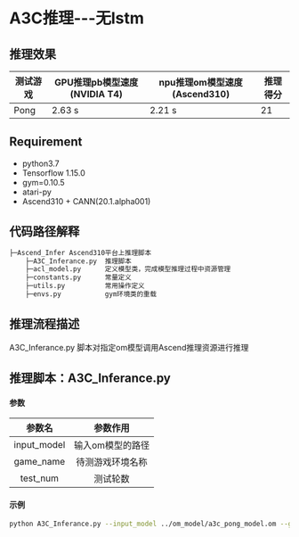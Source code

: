 # A3C推理---无lstm

## 推理效果

| 测试游戏 | GPU推理pb模型速度(NVIDIA T4) | npu推理om模型速度(Ascend310) | 推理得分 |
| -------- | ---------------------------- | ---------------------------- | -------- |
| Pong     | 2.63 s                       | 2.21 s                       | 21       |

## Requirement

* python3.7
* Tensorflow 1.15.0
* gym=0.10.5
* atari-py
* Ascend310 + CANN(20.1.alpha001)

## 代码路径解释

```bash
├─Ascend_Infer Ascend310平台上推理脚本
  	├─A3C_Inferance.py	推理脚本
  	├─acl_model.py		定义模型类，完成模型推理过程中资源管理
  	├─constants.py		常量定义
  	├─utils.py			常用操作定义
  	├─envs.py			gym环境类的重载
```

## 推理流程描述

A3C_Inferance.py 脚本对指定om模型调用Ascend推理资源进行推理

## 推理脚本：A3C_Inferance.py 

#### 参数

|   参数名    |     参数作用     |
| :---------: | :--------------: |
| input_model | 输入om模型的路径 |
|  game_name  | 待测游戏环境名称 |
|  test_num   |     测试轮数     |

#### 示例

```bash
python A3C_Inferance.py --input_model ../om_model/a3c_pong_model.om --game_name PongDeterministic-v4 --test_num 10
```

